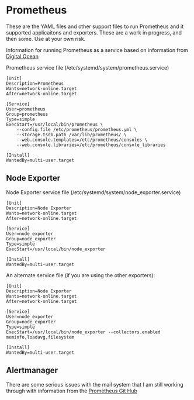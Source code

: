 # Prometheus

These are the YAML files and other support files to run Prometheus and it supported applicaitons and exporters. These are a work in progress, and then some. Use at your own risk. 

Information for running Prometheus as a service based on information from [Digital Ocean](https://www.digitalocean.com/community/tutorials/how-to-install-prometheus-on-ubuntu-16-04)

Prometheus service file (/etc/systemd/system/prometheus.service)

```
[Unit]
Description=Prometheus
Wants=network-online.target
After=network-online.target

[Service]
User=prometheus
Group=prometheus
Type=simple
ExecStart=/usr/local/bin/prometheus \
    --config.file /etc/prometheus/prometheus.yml \
    --storage.tsdb.path /var/lib/prometheus/ \
    --web.console.templates=/etc/prometheus/consoles \
    --web.console.libraries=/etc/prometheus/console_libraries

[Install]
WantedBy=multi-user.target
```

## Node Exporter

Node Exporter service file (/etc/systemd/system/node_exporter.service)

```
[Unit]
Description=Node Exporter
Wants=network-online.target
After=network-online.target

[Service]
User=node_exporter
Group=node_exporter
Type=simple
ExecStart=/usr/local/bin/node_exporter

[Install]
WantedBy=multi-user.target
```

An alternate service file (if you are using the other exporters):

```
[Unit]
Description=Node Exporter
Wants=network-online.target
After=network-online.target

[Service]
User=node_exporter
Group=node_exporter
Type=simple
ExecStart=/usr/local/bin/node_exporter --collectors.enabled meminfo,loadavg,filesystem

[Install]
WantedBy=multi-user.target
```



## Alertmanager

There are some serious issues with the mail system that I am still working through with information from the [Prometheus Git Hub](https://github.com/prometheus/alertmanager/issues/384)
